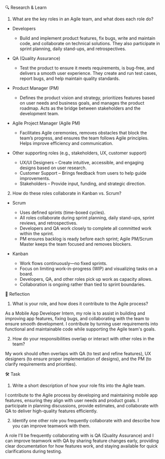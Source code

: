 🔍 Research & Learn

1. What are the key roles in an Agile team, and what does each role do?

- Developers
  - Build and implement product features, fix bugs, write and maintain code, and collaborate on technical solutions. They also participate in sprint planning, daily stand-ups, and retrospectives.

- QA (Quality Assurance)
  - Test the product to ensure it meets requirements, is bug-free, and delivers a smooth user experience. They create and run test cases, report bugs, and help maintain quality standards.

- Product Manager (PM)
  - Defines the product vision and strategy, prioritizes features based on user needs and business goals, and manages the product roadmap. Acts as the bridge between stakeholders and the development team.

- Agile Project Manager (Agile PM)
  - Facilitates Agile ceremonies, removes obstacles that block the team’s progress, and ensures the team follows Agile principles. Helps improve efficiency and communication.

- Other supporting roles (e.g., stakeholders, UX, customer support)
  - UX/UI Designers – Create intuitive, accessible, and engaging designs based on user research.
  - Customer Support – Brings feedback from users to help guide improvements.
  - Stakeholders – Provide input, funding, and strategic direction.

2. How do these roles collaborate in Kanban vs. Scrum?

- Scrum
  - Uses defined sprints (time-boxed cycles).
  - All roles collaborate during sprint planning, daily stand-ups, sprint reviews, and retrospectives.
  - Developers and QA work closely to complete all committed work within the sprint.
  - PM ensures backlog is ready before each sprint; Agile PM/Scrum Master keeps the team focused and removes blockers.

- Kanban
  - Work flows continuously—no fixed sprints.
  - Focus on limiting work-in-progress (WIP) and visualizing tasks on a board.
  - Developers, QA, and other roles pick up work as capacity allows.
  - Collaboration is ongoing rather than tied to sprint boundaries.

📝 Reflection

1. What is your role, and how does it contribute to the Agile process?

As a Mobile App Developer Intern, my role is to assist in building and improving app features, fixing bugs, and collaborating with the team to ensure smooth development. I contribute by turning user requirements into functional and maintainable code while supporting the Agile team's goals.

2. How do your responsibilities overlap or interact with other roles in the team?

My work should often overlaps with QA (to test and refine features), UX designers (to ensure proper implementation of designs), and the PM (to clarify requirements and priorities).

🛠️ Task

1. Write a short description of how your role fits into the Agile team.

I contribute to the Agile process by developing and maintaining mobile app features, ensuring they align with user needs and product goals. I participate in planning discussions, provide estimates, and collaborate with QA to deliver high-quality features efficiently.

2. Identify one other role you frequently collaborate with and describe how you can improve teamwork with them.

A role I'll be frequently collaborating with is QA (Quality Assurance) and I can improve teamwork with QA by sharing feature changes early, providing clear documentation for how features work, and staying available for quick clarifications during testing.
